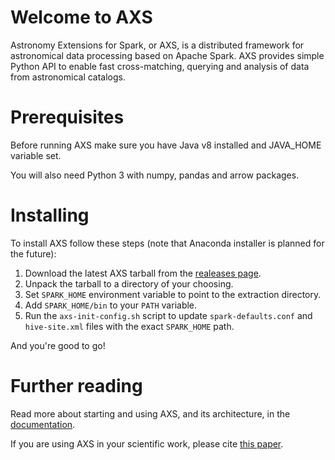 # Welcome to AXS
Astronomy Extensions for Spark, or AXS, is a distributed framework for 
astronomical data processing based on Apache Spark. AXS provides simple 
Python API to enable fast cross-matching, querying and analysis of data
from astronomical catalogs.

# Prerequisites
Before running AXS make sure you have Java v8 installed and JAVA_HOME variable set.

You will also need Python 3 with numpy, pandas and arrow packages.

# Installing
To install AXS follow these steps (note that Anaconda installer is planned
for the future):
1. Download the latest AXS tarball from the [realeases page](https://github.com/dirac-institute/AXS/releases).
2. Unpack the tarball to a directory of your choosing.
3. Set `SPARK_HOME` environment variable to point to the extraction directory.
4. Add `SPARK_HOME/bin` to your `PATH` variable.
5. Run the `axs-init-config.sh` script to update `spark-defaults.conf` and `hive-site.xml` files with the exact `SPARK_HOME` path.

And you're good to go!

# Further reading
Read more about starting and using AXS, and its architecture, in 
the [documentation](https://dirac-institute.github.io/AXS).

If you are using AXS in your scientific work, please cite [this paper](https://doi.org/10.3847/1538-3881/ab2384).
